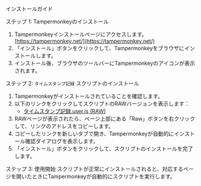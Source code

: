 インストールガイド

ステップ 1: Tampermonkeyのインストール
1. Tampermonkeyインストールページにアクセスします。 [https://tampermonkey.net/](https://tampermonkey.net/)
2. 「インストール」ボタンをクリックして、Tampermonkeyをブラウザにインストールします。
3. インストール後、ブラウザのツールバーにTampermonkeyのアイコンが表示されます。

ステップ 2: `タイムスタンプ記録` スクリプトのインストール
1. Tampermonkeyがインストールされていることを確認します。
2. 以下のリンクをクリックしてスクリプトのRAWバージョンを表示します：
   - [タイムスタンプ記録.user.js (RAW)](https://github.com/Shinya1015/-/blob/main/%E3%82%BF%E3%82%A4%E3%83%A0%E3%82%B9%E3%82%BF%E3%83%B3%E3%83%97%E8%A8%98%E9%8C%B2.user.js)
3. RAWページが表示されたら、ページ上部にある「Raw」ボタンを右クリックして、リンクのアドレスをコピーします。
4. コピーしたリンクを新しいタブで開き、Tampermonkeyが自動的にインストール確認ダイアログを表示します。
5. 「インストール」ボタンをクリックして、スクリプトのインストールを完了します。

ステップ 3: 使用開始
スクリプトが正常にインストールされると、対応するページを開いたときにTampermonkeyが自動的にスクリプトを実行します。
